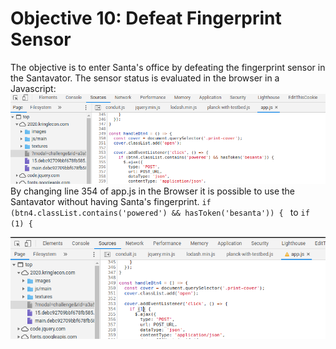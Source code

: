 # Objective 10: Defeat Fingerprint Sensor

The objective is to enter Santa's office by defeating the fingerprint sensor in the Santavator.
The sensor status is evaluated in the browser in a Javascript:
![pre-change](https://github.com/joergschwarzwaelder/hhc2020/blob/master/Objective-10/pre-change.png)
By changing line 354 of app.js in the Browser it is possible to use the Santavator without having Santa's fingerprint.
`if (btn4.classList.contains('powered') && hasToken('besanta')) {
`
to
`if (1) {
`

![post-change](https://github.com/joergschwarzwaelder/hhc2020/blob/master/Objective-10/post-change.png)
<!--stackedit_data:
eyJoaXN0b3J5IjpbMTc2MTgzNTY0MCw4NTg1NDY4ODEsLTE3ND
k4OTY2N119
-->